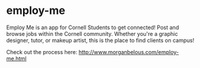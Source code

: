 # employ-me

Employ Me is an app for Cornell Students to get connected! Post and browse jobs within the Cornell community. Whether you're a graphic designer, tutor, or makeup artist, this is the place to find clients on campus!

Check out the process here: http://www.morganbelous.com/employ-me.html
